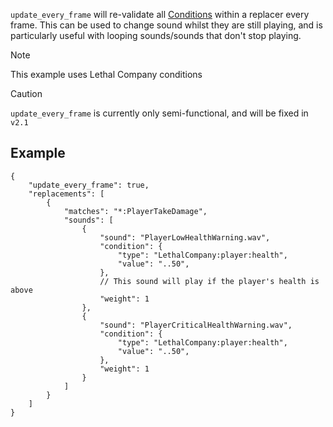 `update_every_frame` will re-validate all [Conditions](/soundpack-tutorials/advanced/conditions) within a replacer every frame.
This can be used to change sound whilst they are still playing, and is particularly useful with looping sounds/sounds that don't stop playing.

> [!NOTE]
> This example uses Lethal Company conditions

> [!CAUTION]
> `update_every_frame` is currently only semi-functional, and will be fixed in `v2.1`

## Example
```json5
{
    "update_every_frame": true,
	"replacements": [
		{
			"matches": "*:PlayerTakeDamage",
			"sounds": [
				{
					"sound": "PlayerLowHealthWarning.wav",
					"condition": {
						"type": "LethalCompany:player:health",
						"value": "..50",
					},
					// This sound will play if the player's health is above 
					"weight": 1
				},
				{
					"sound": "PlayerCriticalHealthWarning.wav",
					"condition": {
						"type": "LethalCompany:player:health",
						"value": "..50",
					},
					"weight": 1
				}
			]
		}
	]
}
```